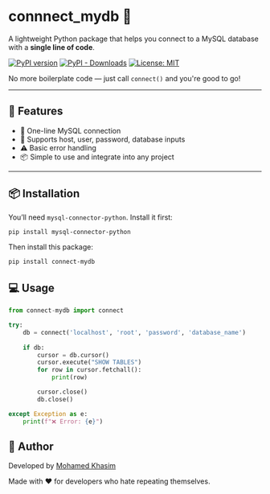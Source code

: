 # connnect_mydb 🔌

A lightweight Python package that helps you connect to a MySQL database with a **single line of code**.

[![PyPI version](https://img.shields.io/pypi/v/connect-mydb.svg)](https://pypi.org/project/connect-mydb/)
[![PyPI - Downloads](https://img.shields.io/pypi/dm/connect-mydb)](https://pypi.org/project/connect-mydb/)
[![License: MIT](https://img.shields.io/badge/License-MIT-yellow.svg)](https://opensource.org/licenses/MIT)

No more boilerplate code — just call `connect()` and you're good to go!

---

## 🚀 Features

- 🔄 One-line MySQL connection
- 🔐 Supports host, user, password, database inputs
- ⚠️ Basic error handling
- 📦 Simple to use and integrate into any project

---

## 📦 Installation

You’ll need `mysql-connector-python`. Install it first:

```bash
pip install mysql-connector-python
```
Then install this package:

```bash
pip install connect-mydb
```

## 💻 Usage

```python
from connect-mydb import connect

try:
    db = connect('localhost', 'root', 'password', 'database_name')
    
    if db:
        cursor = db.cursor()
        cursor.execute("SHOW TABLES")
        for row in cursor.fetchall():
            print(row)

        cursor.close()
        db.close()

except Exception as e:
    print(f"❌ Error: {e}")

```


## 🙌 Author
Developed by [Mohamed Khasim](https://github.com/k3XD16)


Made with ❤️ for developers who hate repeating themselves.
